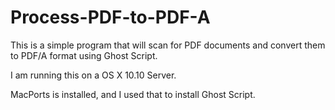 # Process-PDF-to-PDF-A
This is a simple program that will scan for PDF documents and convert them to PDF/A format using Ghost Script.


I am running this on a OS X 10.10 Server.  

MacPorts is installed, and I used that to install Ghost Script.
